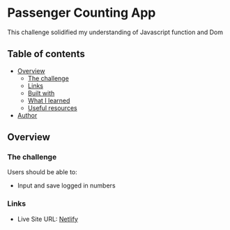 # Passenger Counting App
This challenge solidified my understanding of Javascript function and Dom


## Table of contents

- [Overview](#overview)
  - [The challenge](#the-challenge)
  - [Links](#links)
  - [Built with](#built-with)
  - [What I learned](#what-i-learned)
  - [Useful resources](#useful-resources)
- [Author](#author)

## Overview
### The challenge
Users should be able to:
- Input and save logged in numbers
### Links
- Live Site URL: [Netlify](https://passenger-counting-app.netlify.app/)
